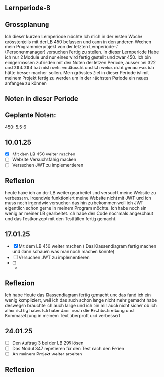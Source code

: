 ## Lernperiode-8



## Grossplanung

Ich dieser kurzen Lernperiode möchte Ich mich in der ersten Woche grösstenteils mit der LB 450 befassen und dann in den anderen Wochen mein Programmierprojekt von der letzten Lernperiode-7 (Personenmanager) versuchen Fertig zu stellen. In dieser Lernperiode Habe ich nur 2 Module und nur eines wird fertig gestellt und zwar 450. Ich bin einigermassen zufrieden mit den Noten der letzen Periode, ausser bei 322 und 294. 294 hat mich sehr enttäuscht und ich weiss nicht genau was ich hätte besser machen sollen. Mein grösstes Ziel in dieser Periode ist mit meinem Projekt fertig zu werden um in der nächsten Periode ein neues anfangen zu können.

## Noten in dieser Periode



## Geplante Noten:

450: 5.5-6

## 10.01.25
- [x] Mit dem LB 450 weiter machen
- [ ] Website Versuchsfähig machen
- [ ] Versuchen JWT zu implementieren
 
## Reflexion

heute habe ich an der LB weiter gearbeitet und versucht meine Website zu verbessern. Irgendwie funktioniert meine Website nicht mit JWT und ich muss noch irgendwie versuchen das hin zu bekommen weil ich JWT eigentlich schon gerne in meinem Program möchte. Ich habe noch ein wenig an meiner LB gearbeitet. Ich habe den Code nochmals angeschaut und das Testkonzept mit den Testfällen fertig gemacht.


## 17.01.25
- [x] Mit dem LB 450 weiter machen ( Das Klassendiagram fertig machen und dann schauen was man noch machen könnte)
- [ ] Versuchen JWT zu implementieren
- [ ] -
 
## Reflexion
Ich habe Heute das Klassendiagram fertig gemacht und das fand ich ein wenig kompliziert, weil ich das auch schon lange nicht mehr gemacht habe deswegen brauchte ich auch lange und ich bin mir auch nicht sicher ob ich alles richtig habe. Ich habe dann noch die Rechtschreibung und Kommasetzung in meinem Text überprüft und verbessert


## 24.01.25
- [ ] Den Auftrag 3 bei der LB 295 lösen
- [ ] Das Modul 347 repetieren für den Test nach den Ferien
- [ ] An meinem Projekt weiter arbeiten
 
## Reflexion

